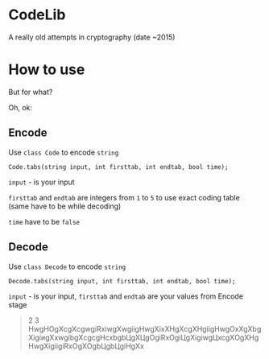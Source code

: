 # CodeLib
A really old attempts in cryptography (date ~2015)

# How to use
But for what?

Oh, ok:

## Encode
Use ```class Code``` to encode ```string```
```
Code.tabs(string input, int firsttab, int endtab, bool time);
```
```input``` - is your input

```firsttab``` and ```endtab``` are integers from ```1``` to ```5``` to use exact coding table (same have to be while decoding)

```time``` have to be ```false```

## Decode
Use ```class Decode``` to encode ```string```
```
Decode.tabs(string input, int firsttab, int endtab, bool time);
```
```input``` - is your input, ```firsttab``` and ```endtab``` are your values from Encode stage

>2 3
>HwgHОgXсgXсgwgiRхiwgXwgiigHwgXiхXHgXсgXHgiigHwgОхXgXbgXigiиgXхwgibgXсgсgHсхbgbЦgXЦgОgiRхОgiЦgXigiwgЦхсgXОgXHgHwgXigiigiRхОgXОgbЦgbЦgiHgXх
